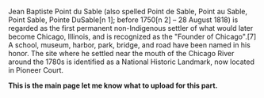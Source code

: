 Jean Baptiste Point du Sable (also spelled Point de Sable, Point au Sable, Point Sable, Pointe DuSable[n 1]; before 1750[n 2] – 28 August 1818) is regarded as the first permanent non-Indigenous settler of what would later become Chicago, Illinois, and is recognized as the "Founder of Chicago".[7] A school, museum, harbor, park, bridge, and road have been named in his honor. The site where he settled near the mouth of the Chicago River around the 1780s is identified as a National Historic Landmark, now located in Pioneer Court.

**This is the main page let me know what to upload for this part.**